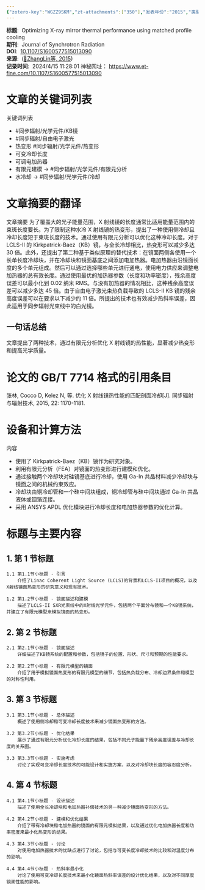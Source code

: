 ```yaml
---
{"zotero-key":"WGZZ9SKM","zt-attachments":["350"],"发表年份":"2015","类型":["论文"],"评分":"5","简单评价":"待总结","dg-publish":true,"permalink":"/3_工作归档/收集/Optimizing X-ray mirror thermal performance using matched profile cooling 1/","dgPassFrontmatter":true}
---
```


**标题**:  Optimizing X-ray mirror thermal performance using matched profile cooling  
**期刊**:  Journal of Synchrotron Radiation  
**DOI**:  [10.1107/S1600577515013090](https://doi.org/10.1107/S1600577515013090)  
**来源**:  ([📖ZhangLin等, 2015](zotero://open-pdf/library/items/H79GDLE9?page=1))  
**记录时间**:  2024/4/15 11:28:01
神秘网址： https://www.et-fine.com/10.1107/S1600577515013090



# 文章的关键词列表
关键词列表
-  #同步辐射/光学元件/KB镜  
-  #同步辐射/自由电子激光   
- 热变形     #同步辐射/光学元件/热变形  
- 可变冷却长度  
- 可调电加热器
- 有限元建模 -> #同步辐射/光学元件/有限元分析   
- 水冷却  -> #同步辐射/光学元件/冷却

# 文章摘要的翻译
文章摘要
为了覆盖大的光子能量范围，X 射线镜的长度通常比适用能量范围内的束斑长度要长。为了限制这种水冷 X 射线镜的热变形，提出了一种使用侧冷却且冷却长度短于束斑长度的技术。通过使用有限元分析可以优化这种冷却长度。对于 LCLS-II 的 Kirkpatrick-Baez（KB）镜，与全长冷却相比，热变形可以减少多达 30 倍。此外，还提出了第二种基于类似原理的替代技术：在镜面两侧各使用一个长单长度冷却块，并在冷却块和镜面基底之间添加电加热器。电加热器由沿镜面长度的多个单元组成。然后可以通过选择哪些单元进行通电，使用电力供应来调整电加热器的总有效长度。通过使用最优的加热器参数（长度和功率密度），残余高度误差可以最小化到 0.02 纳米 RMS。与没有加热器的情况相比，这种残余高度误差可以减少多达 45 倍。由于自由电子激光束热负载导致的 LCLS-II KB 镜的残余高度误差可以在要求以下减少约 11 倍。所提出的技术也有效减少热斜率误差，因此适用于同步辐射光束线中的白光镜。

## 一句话总结
文章提出了两种技术，通过有限元分析优化 X 射线镜的热性能，显著减少热变形和提高光学质量。

# 论文的 GB/T 7714 格式的引用条目
张林, Cocco D, Kelez N, 等. 优化 X 射线镜热性能的匹配剖面冷却[J]. 同步辐射与辐射技术, 2015, 22: 1170-1181.

# 设备和计算方法
内容
- 使用了 Kirkpatrick-Baez（KB）镜作为研究对象。
- 利用有限元分析（FEA）对镜面的热变形进行建模和优化。
- 通过接触两个冷却块对硅镜基底进行冷却，使用 Ga-In 共晶材料减少冷却块与镜面之间的机械约束效应。
- 冷却块由铜冷却管和一个硅中间块组成，铜冷却管与硅中间块通过 Ga-In 共晶液体或铟箔连接。
- 采用 ANSYS APDL 优化模块进行冷却长度和电加热器参数的优化计算。

# 标题与主要内容
## 1. 第 1 节标题
    1.1 第1.1节小标题 - 引言
        介绍了Linac Coherent Light Source (LCLS)的背景和LCLS-II项目的概况，以及X射线镜面热变形的研究意义和现有技术。

    1.2 第1.2节小标题 - 镜面描述和建模
        描述了LCLS-II SXR光束线中的X射线光学元件，包括两个平面分布镜和一个KB镜系统，并建立了有限元模型来模拟镜面的热变形。

## 2. 第 2 节标题
    2.1 第2.1节小标题 - 镜面描述
        详细描述了KB镜系统的配置和参数，包括镜子的位置、形状、尺寸和预期的性能要求。

    2.2 第2.2节小标题 - 有限元模型的镜面
        介绍了用于模拟镜面热变形的有限元模型的细节，包括热负载分布、冷却边界条件和模型的对称性利用。

## 3. 第 3 节标题
    3.1 第3.1节小标题 - 总体描述
        概述了使用侧冷却和可变冷却长度技术来减少镜面热变形的方法。

    3.2 第3.2节小标题 - 优化结果
        展示了通过有限元分析优化冷却长度的结果，包括不同光子能量下残余高度误差与冷却长度的关系图。

    3.3 第3.3节小标题 - 实施考虑
        讨论了实现可变冷却长度技术的可能设计和实施方案，以及对冷却块长度的容忍度分析。

## 4. 第 4 节标题
    4.1 第4.1节小标题 - 设计描述
        描述了使用全长冷却块和电加热器补偿技术的另一种减少镜面热变形的方法。

    4.2 第4.2节小标题 - 建模和优化结果
        介绍了带有冷却块和电加热器的镜面的有限元模拟结果，以及通过优化电加热器长度和功率密度来最小化热变形的结果。

    4.3 第4.3节小标题 - 讨论
        对使用电加热器技术的优缺点进行了讨论，包括与可变长度冷却技术的比较和对温度分布的影响。

    4.4 第4.4节小标题 - 热斜率最小化
        讨论了使用可变冷却长度技术来最小化镜面热斜率误差的设计优化结果，以及对不同厚度镜面性能的影响。